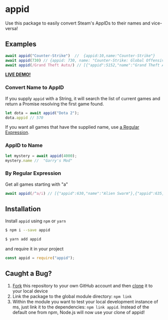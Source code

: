 # appid

Use this package to easily convert Steam's AppIDs to their names and vice-versa!

## Examples

```js
await appid("Counter-Strike")  //  {appid:10,name:"Counter-Strike"}
await appid(730) // {appid: 730, name: "Counter-Strike: Global Offensive"}
await appid(/Grand Theft Auto/) // [{"appid":5152,"name":"Grand Theft Auto IV"},{"appid":5656,"name":"Grand Theft Auto - Episodes from Liberty City Trailer"} ...]
```

**[LIVE DEMO!](https://replit.com/@lucakiebel/appid-test)**


### Convert Name to AppID
If you supply `appid` with a String, it will search the list of current games and return a Promise resolving the first game found.

```js
let dota = await appid("Dota 2");
dota.appid // 570
```
If you want all games that have the supplied name, use [a Regular Expression](#by-regular-expression).

### AppID to Name

```js
let mystery = await appid(4000);
mystery.name //  "Garry's Mod"
```

### By Regular Expression
Get all games starting with "a"

```js
await appid(/^a/i) // [{"appid":630,"name":"Alien Swarm"},{"appid":635,"name":"Alien Swarm Dedicated Server"},{"appid":640,"name":"Alien Swarm - SDK"},...]
```


## Installation

Install `appid` using `npm` or `yarn`

```bash
$ npm i --save appid

$ yarn add appid
```
and require it in your project

```js
const appid = require("appid");
```


## Caught a Bug?

1. [Fork](https://help.github.com/articles/fork-a-repo/) this repository to your own GitHub account and then [clone](https://help.github.com/articles/cloning-a-repository/) it to your local device
2. Link the package to the global module directory: `npm link`
3. Within the module you want to test your local development instance of ms, just link it to the dependencies: `npm link appid`. Instead of the default one from npm, Node.js will now use your clone of appid!
